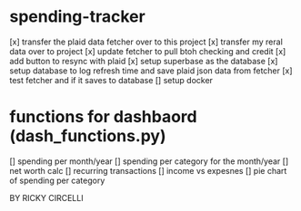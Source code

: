 # spending-tracker

[x] transfer the plaid data fetcher over to this project
[x] transfer my reral data over to project
[x] update fetcher to pull btoh checking and credit
[x] add button to resync with plaid
[x] setup superbase as the database
[x] setup database to log refresh time and save plaid json data from fetcher
[x] test fetcher and if it saves to database
[] setup docker

# functions for dashbaord (dash_functions.py)

[] spending per month/year
[] spending per category for the month/year
[] net worth calc
[] recurring transactions
[] income vs expesnes
[] pie chart of spending per category

BY RICKY CIRCELLI
